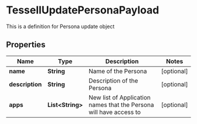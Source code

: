 

# TessellUpdatePersonaPayload

This is a definition for Persona update object

## Properties

Name | Type | Description | Notes
------------ | ------------- | ------------- | -------------
**name** | **String** | Name of the Persona |  [optional]
**description** | **String** | Description of the Persona |  [optional]
**apps** | **List&lt;String&gt;** | New list of Application names that the Persona will have access to |  [optional]



